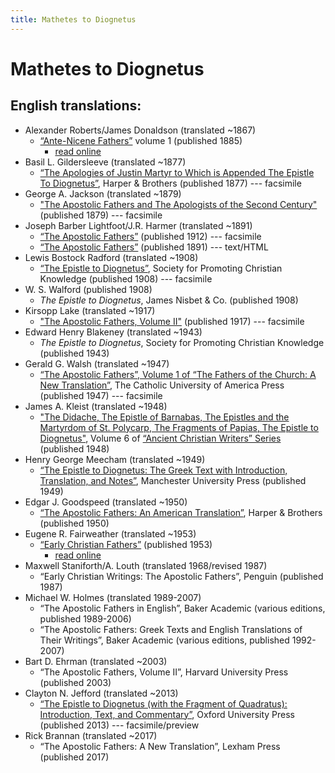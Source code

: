 ```yaml
---
title: Mathetes to Diognetus
---
```


# Mathetes to Diognetus

## English translations:

* Alexander Roberts/James Donaldson (translated ~1867)
  * [“Ante-Nicene Fathers”](anf.html) volume 1 (published 1885)
    * [read online](http://www.ccel.org/ccel/schaff/anf01.iii.html)
* Basil L. Gildersleeve (translated ~1877)
  * [“The Apologies of Justin Martyr to Which is Appended The Epistle To Diognetus”](https://archive.org/details/apologiesofjusti00just), Harper & Brothers (published 1877) --- facsimile
* George A. Jackson (translated ~1879)
  * ["The Apostolic Fathers and The Apologists of the Second Century"](https://archive.org/details/theapostolicfath00jackuoft) (published 1879) --- facsimile
* Joseph Barber Lightfoot/J.R. Harmer (translated ~1891)
  * [“The Apostolic Fathers”](https://archive.org/details/a590752000clemuoft) (published 1912) --- facsimile
  * [“The Apostolic Fathers”](http://www.katapi.org.uk/ApostolicFathers/ApFathers-Contents.html) (published 1891) --- text/HTML
* Lewis Bostock Radford (translated ~1908)
  * [“The Epistle to Diognetus”](https://archive.org/details/epistletodiognet00just), Society for Promoting Christian Knowledge (published 1908) --- facsimile
* W. S. Walford (published 1908)
  * *The Epistle to Diognetus*, James Nisbet & Co. (published 1908)
* Kirsopp Lake (translated ~1917)
  * ["The Apostolic Fathers, Volume II"](https://archive.org/details/apostolicfathers02lakeuoft) (published 1917) --- facsimile
* Edward Henry Blakeney (translated ~1943)
  * *The Epistle to Diognetus*, Society for Promoting Christian Knowledge (published 1943)
* Gerald G. Walsh (translated ~1947)
  * [“The Apostolic Fathers”, Volume 1 of “The Fathers of the Church: A New Translation”](https://archive.org/details/in.ernet.dli.2015.58476), The Catholic University of America Press (published 1947) --- facsimile
* James A. Kleist (translated ~1948)
  * ["The Didache, The Epistle of Barnabas, The Epistles and the Martyrdom of St. Polycarp, The Fragments of Papias, The Epistle to Diognetus"](ancientchristianwriters_6.html), Volume 6 of [“Ancient Christian Writers” Series](ancientchristianwriters.html) (published 1948)
* Henry George Meecham (translated ~1949)
  * [“The Epistle to Diognetus: The Greek Text with Introduction, Translation, and Notes”](diognetus_meecham.html), Manchester University Press (published 1949)
* Edgar J. Goodspeed (translated ~1950)
  * [“The Apostolic Fathers: An American Translation”](goodspeedapostolicfathers.html), Harper & Brothers (published 1950)
* Eugene R. Fairweather (translated ~1953)
  * [“Early Christian Fathers”](ecf.html) (published 1953)
    * [read online](http://www.ccel.org/ccel/richardson/fathers.vi.iii.html)
* Maxwell Staniforth/A. Louth (translated 1968/revised 1987)
  * “Early Christian Writings: The Apostolic Fathers”, Penguin (published 1987)
* Michael W. Holmes (translated 1989-2007)
  * “The Apostolic Fathers in English”, Baker Academic (various editions, published 1989-2006)
  * “The Apostolic Fathers: Greek Texts and English Translations of Their Writings”, Baker Academic (various editions, published 1992-2007)
* Bart D. Ehrman (translated ~2003)
  * “The Apostolic Fathers, Volume II”, Harvard University Press (published 2003)
* Clayton N. Jefford (translated ~2013)
  * [“The Epistle to Diognetus (with the Fragment of Quadratus): Introduction, Text, and Commentary”](https://books.google.com/books?id=vTRLAAAAQBAJ), Oxford University Press (published 2013) --- facsimile/preview
* Rick Brannan (translated ~2017)
  * “The Apostolic Fathers: A New Translation”, Lexham Press (published 2017)
